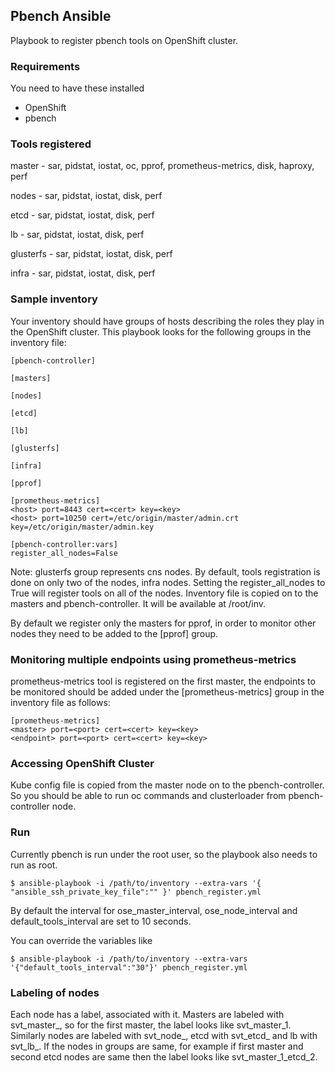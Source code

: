 ## Pbench Ansible
Playbook to register pbench tools on OpenShift cluster.

### Requirements
You need to have these installed
   - OpenShift
   - pbench

### Tools registered
master - sar, pidstat, iostat, oc, pprof, prometheus-metrics, disk, haproxy, perf

nodes - sar, pidstat, iostat, disk, perf

etcd - sar, pidstat, iostat, disk, perf

lb - sar, pidstat, iostat, disk, perf

glusterfs - sar, pidstat, iostat, disk, perf

infra - sar, pidstat, iostat, disk, perf

### Sample inventory
Your inventory should have groups of hosts describing the roles they play in the OpenShift cluster. This playbook looks for the following groups in the inventory file:
```
[pbench-controller]

[masters]

[nodes]

[etcd]

[lb]

[glusterfs]

[infra]

[pprof]

[prometheus-metrics]
<host> port=8443 cert=<cert> key=<key>
<host> port=10250 cert=/etc/origin/master/admin.crt key=/etc/origin/master/admin.key

[pbench-controller:vars]
register_all_nodes=False
```

Note: glusterfs group represents cns nodes.
By default, tools registration is done on only two of the nodes, infra nodes. Setting the register_all_nodes to True will register tools on all of the nodes.
Inventory file is copied on to the masters and pbench-controller. It will be available at /root/inv.

By default we register only the masters for pprof, in order to monitor other nodes they need to be added to the [pprof] group.

### Monitoring multiple endpoints using prometheus-metrics
prometheus-metrics tool is registered on the first master, the endpoints to be monitored should be added under the [prometheus-metrics] group in the inventory file as follows:
```
[prometheus-metrics]
<master> port=<port> cert=<cert> key=<key>
<endpoint> port=<port> cert=<cert> key=<key>
```

### Accessing OpenShift Cluster
Kube config file is copied from the master node on to the pbench-controller. So you should be able to run oc commands and clusterloader from pbench-controller node.

### Run
Currently pbench is run under the root user, so the playbook also needs to run as root.
```
$ ansible-playbook -i /path/to/inventory --extra-vars '{ "ansible_ssh_private_key_file":"" }' pbench_register.yml
```
By default the interval for ose_master_interval, ose_node_interval and default_tools_interval are set to 10 seconds.

You can override the variables like
```
$ ansible-playbook -i /path/to/inventory --extra-vars '{"default_tools_interval":"30"}' pbench_register.yml
```
### Labeling of nodes
Each node has a label, <index> associated with it. Masters are labeled with svt_master_<index>, so for the first master, the label looks like svt_master_1. Similarly nodes are labeled with svt_node_<index>, etcd with svt_etcd_<index> and lb with svt_lb_<index>. If the nodes in groups are same, for example if first master and second etcd nodes are same then the label looks like svt_master_1_etcd_2.
